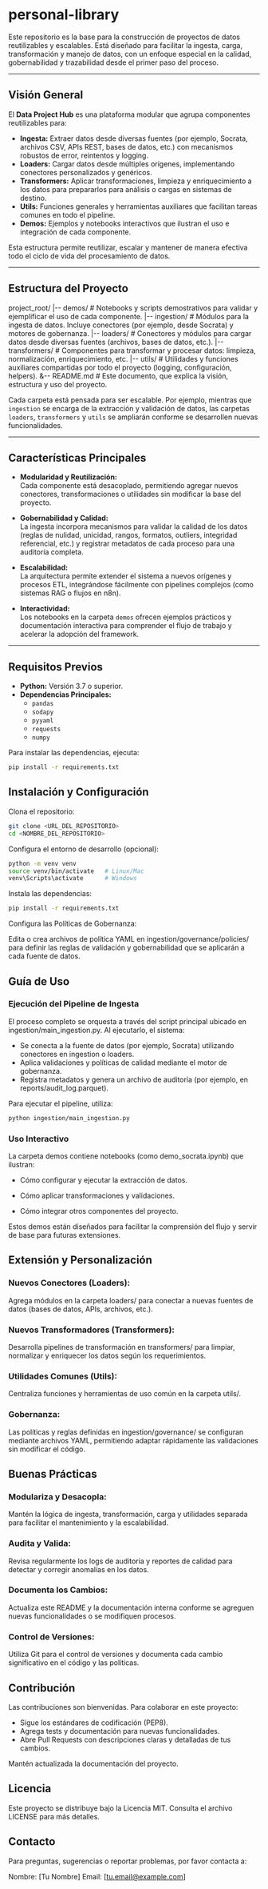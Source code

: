 # personal-library

Este repositorio es la base para la construcción de proyectos de datos reutilizables y escalables. Está diseñado para facilitar la ingesta, carga, transformación y manejo de datos, con un enfoque especial en la calidad, gobernabilidad y trazabilidad desde el primer paso del proceso.

---

## Visión General

El **Data Project Hub** es una plataforma modular que agrupa componentes reutilizables para:

- **Ingesta:** Extraer datos desde diversas fuentes (por ejemplo, Socrata, archivos CSV, APIs REST, bases de datos, etc.) con mecanismos robustos de error, reintentos y logging.
- **Loaders:** Cargar datos desde múltiples orígenes, implementando conectores personalizados y genéricos.
- **Transformers:** Aplicar transformaciones, limpieza y enriquecimiento a los datos para prepararlos para análisis o cargas en sistemas de destino.
- **Utils:** Funciones generales y herramientas auxiliares que facilitan tareas comunes en todo el pipeline.
- **Demos:** Ejemplos y notebooks interactivos que ilustran el uso e integración de cada componente.

Esta estructura permite reutilizar, escalar y mantener de manera efectiva todo el ciclo de vida del procesamiento de datos.

---

## Estructura del Proyecto

project_root/
|-- demos/ # Notebooks y scripts demostrativos para validar y ejemplificar el uso de cada componente.
|-- ingestion/ # Módulos para la ingesta de datos. Incluye conectores (por ejemplo, desde Socrata) y motores de gobernanza.
|-- loaders/ # Conectores y módulos para cargar datos desde diversas fuentes (archivos, bases de datos, etc.).
|-- transformers/ # Componentes para transformar y procesar datos: limpieza, normalización, enriquecimiento, etc.
|-- utils/ # Utilidades y funciones auxiliares compartidas por todo el proyecto (logging, configuración, helpers).
&-- README.md # Este documento, que explica la visión, estructura y uso del proyecto.

Cada carpeta está pensada para ser escalable. Por ejemplo, mientras que `ingestion` se encarga de la extracción y validación de datos, las carpetas `loaders`, `transformers` y `utils` se ampliarán conforme se desarrollen nuevas funcionalidades.

---

## Características Principales

- **Modularidad y Reutilización:**  
  Cada componente está desacoplado, permitiendo agregar nuevos conectores, transformaciones o utilidades sin modificar la base del proyecto.

- **Gobernabilidad y Calidad:**  
  La ingesta incorpora mecanismos para validar la calidad de los datos (reglas de nulidad, unicidad, rangos, formatos, outliers, integridad referencial, etc.) y registrar metadatos de cada proceso para una auditoría completa.

- **Escalabilidad:**  
  La arquitectura permite extender el sistema a nuevos orígenes y procesos ETL, integrándose fácilmente con pipelines complejos (como sistemas RAG o flujos en n8n).

- **Interactividad:**  
  Los notebooks en la carpeta `demos` ofrecen ejemplos prácticos y documentación interactiva para comprender el flujo de trabajo y acelerar la adopción del framework.

---

## Requisitos Previos

- **Python:** Versión 3.7 o superior.
- **Dependencias Principales:**
  - `pandas`
  - `sodapy`
  - `pyyaml`
  - `requests`
  - `numpy`

Para instalar las dependencias, ejecuta:

```bash
pip install -r requirements.txt
```

## Instalación y Configuración

Clona el repositorio:

```bash
git clone <URL_DEL_REPOSITORIO>
cd <NOMBRE_DEL_REPOSITORIO>
```

Configura el entorno de desarrollo (opcional):

```bash
python -m venv venv
source venv/bin/activate   # Linux/Mac
venv\Scripts\activate      # Windows
```

Instala las dependencias:

```bash
pip install -r requirements.txt
```

Configura las Políticas de Gobernanza:

Edita o crea archivos de política YAML en ingestion/governance/policies/ para definir las reglas de validación y gobernabilidad que se aplicarán a cada fuente de datos.

## Guía de Uso

### Ejecución del Pipeline de Ingesta

El proceso completo se orquesta a través del script principal ubicado en ingestion/main_ingestion.py. Al ejecutarlo, el sistema:

- Se conecta a la fuente de datos (por ejemplo, Socrata) utilizando conectores en ingestion o loaders.
- Aplica validaciones y políticas de calidad mediante el motor de gobernanza.
- Registra metadatos y genera un archivo de auditoría (por ejemplo, en reports/audit_log.parquet).

Para ejecutar el pipeline, utiliza:

```bash
python ingestion/main_ingestion.py
```

### Uso Interactivo

La carpeta demos contiene notebooks (como demo_socrata.ipynb) que ilustran:

- Cómo configurar y ejecutar la extracción de datos.

- Cómo aplicar transformaciones y validaciones.

- Cómo integrar otros componentes del proyecto.


Estos demos están diseñados para facilitar la comprensión del flujo y servir de base para futuras extensiones.

## Extensión y Personalización

### Nuevos Conectores (Loaders):

Agrega módulos en la carpeta loaders/ para conectar a nuevas fuentes de datos (bases de datos, APIs, archivos, etc.).

### Nuevos Transformadores (Transformers):

Desarrolla pipelines de transformación en transformers/ para limpiar, normalizar y enriquecer los datos según los requerimientos.

### Utilidades Comunes (Utils):

Centraliza funciones y herramientas de uso común en la carpeta utils/.

### Gobernanza:

Las políticas y reglas definidas en ingestion/governance/ se configuran mediante archivos YAML, permitiendo adaptar rápidamente las validaciones sin modificar el código.

## Buenas Prácticas

### Modulariza y Desacopla:

Mantén la lógica de ingesta, transformación, carga y utilidades separada para facilitar el mantenimiento y la escalabilidad.

### Audita y Valida:

Revisa regularmente los logs de auditoría y reportes de calidad para detectar y corregir anomalías en los datos.

### Documenta los Cambios:

Actualiza este README y la documentación interna conforme se agreguen nuevas funcionalidades o se modifiquen procesos.

### Control de Versiones:

Utiliza Git para el control de versiones y documenta cada cambio significativo en el código y las políticas.

## Contribución

Las contribuciones son bienvenidas. Para colaborar en este proyecto:

- Sigue los estándares de codificación (PEP8).
- Agrega tests y documentación para nuevas funcionalidades.
- Abre Pull Requests con descripciones claras y detalladas de tus cambios.

Mantén actualizada la documentación del proyecto.

## Licencia

Este proyecto se distribuye bajo la Licencia MIT. Consulta el archivo LICENSE para más detalles.

## Contacto

Para preguntas, sugerencias o reportar problemas, por favor contacta a:

Nombre: [Tu Nombre]
Email: [tu.email@example.com]